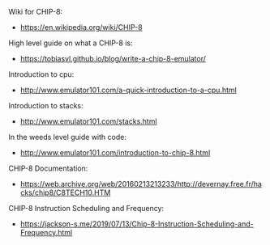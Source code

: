 Wiki for CHIP-8:
- https://en.wikipedia.org/wiki/CHIP-8

High level guide on what a CHIP-8 is:
- https://tobiasvl.github.io/blog/write-a-chip-8-emulator/

Introduction to cpu:
- http://www.emulator101.com/a-quick-introduction-to-a-cpu.html

Introduction to stacks:
- http://www.emulator101.com/stacks.html

In the weeds level guide with code:
- http://www.emulator101.com/introduction-to-chip-8.html

CHIP-8 Documentation:
- https://web.archive.org/web/20160213213233/http://devernay.free.fr/hacks/chip8/C8TECH10.HTM

CHIP-8 Instruction Scheduling and Frequency:
- https://jackson-s.me/2019/07/13/Chip-8-Instruction-Scheduling-and-Frequency.html

